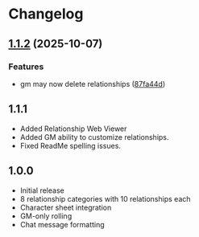 # Changelog

## [1.1.2](https://github.com/EddieDover/mothership-crew-relationships/compare/v1.1.1...v1.1.2) (2025-10-07)

### Features

- gm may now delete relationships ([87fa44d](https://github.com/EddieDover/mothership-crew-relationships/commit/87fa44dbc1bf208b71b6cbd9f883dacf93a20795))

## 1.1.1

- Added Relationship Web Viewer
- Added GM ability to customize relationships.
- Fixed ReadMe spelling issues.

## 1.0.0

- Initial release
- 8 relationship categories with 10 relationships each
- Character sheet integration
- GM-only rolling
- Chat message formatting
